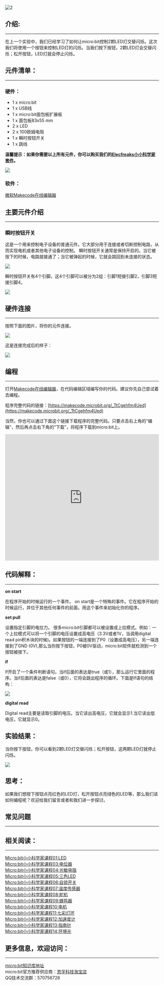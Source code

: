 ![2](https://i.imgur.com/SVbSfPB.jpg)

## 介绍:
---

在上一个实验中，我们已经学习了如何让micro:bit控制2颗LED灯交替闪烁。这次我们将使用一个按钮来控制LED灯的闪烁。当我们按下按钮，2颗LED灯会交替闪烁；松开按钮，LED灯就会停止闪烁。


## 元件清单：
---

### 硬件：

- 1 x micro:bit
- 1 x USB线  
- 1 x micro:bit面包板扩展板
- 1 x 面包板83x55 mm
- 2 x LED  
- 2 x 100欧姆电阻  
- 1 x 瞬时按钮开关  
- 1 x 跳线

**温馨提示：如果你需要以上所有元件，你可以购买我们的[Elecfreaks小小科学家套件](https://item.taobao.com/item.htm?spm=a1z10.1-c-s.w4024-17803785896.2.18dc3f94XOgpWg&id=562837851877&scene=taobao_shop)。**

![](https://i.imgur.com/W4tseua.jpg)

### 软件：

[微软Makecode在线编辑器](https://makecode.microbit.org/)


## 主要元件介绍
---

### 瞬时按钮开关

这是一个用来控制电子设备的普通元件。它大部分用于连接或者切断控制电路，从而实现电机或者其他电子设备的控制。
瞬时按钮开关通常是保持开启的。当它被按下的时候，电路就接通了；当它被弹起的时候，它就会跳回到未连接的状态。

![](https://i.imgur.com/IO2KzaW.jpg)

瞬时按钮开关有4个引脚。这4个引脚可以被分为2组：引脚1短接引脚2，引脚3短接引脚4。

![](https://i.imgur.com/OgWZfBQ.jpg)


## 硬件连接
---

按照下面的图片，将你的元件连接。

![](https://i.imgur.com/qXKoSN4.jpg) 

这是连接完成后的样子：

![](https://i.imgur.com/uGLigLh.jpg)


## 编程
---

打开[Makecode在线编辑器](https://makecode.microbit.org/)，在代码编辑区域编写你的代码。建议你先自己尝试着去编程。 

程序完整代码的链接：[https://makecode.microbit.org/_TtCgehfm4Ued](https://makecode.microbit.org/_TtCgehfm4Ued)

当然，你也可以通过下面这个链接下载程序的完整代码。只要点击右上角的“编辑”，然后再点击右下角的“下载”，将程序下载到micro:bit上。

<div style="position:relative;height:0;padding-bottom:81.97%;overflow:hidden;"><iframe style="position:absolute;top:0;left:0;width:100%;height:100%;" src="https://makecode.microbit.org/---run?id=_6sjLfwXVhaxg" allowfullscreen="allowfullscreen" sandbox="allow-popups allow-forms allow-scripts allow-same-origin" frameborder="0"></iframe></div>


## 代码解释：
---

**on start**

在程序开始的时候运行的一个事件。
on start是一个特殊的事件。它在程序开始的时候运行，并位于其他任何事件的前面。用这个事件来初始化你的程序。

**set pull**

设置指定引脚的电拉力。
很多micro:bit引脚都可以被设置成上拉模式。例如：一个上拉模式可以将一个引脚的电压设置成高电压（3.3V或者1V，当调用digital read pin积木块的时候)。如果按钮的一端连接到了P0（设置成高电压），另一端连接到了GND (0V),那么当你按下按钮，P0被0V驱动，micro:bit软件就检测到一个按钮被按下。

**if**

If开启了一个条件判断语句。当if后面的表达是true（或1），那么运行它里面的程序。当if后面的表达是false（或0），它将会跳出程序的循环。下面是If语句的结构： 

![](https://i.imgur.com/IrqTK6y.jpg)

**digital read**

Digital read主要是读取引脚的电压。当它读出高电压，它就会显示1.当它读出低电压，它就显示0。


## 实验结果：

当你按下按钮，你可以看到2颗LED灯交替闪烁；松开按钮，这两颗LED灯就停止闪烁。

![](https://i.imgur.com/7w5yp6z.gif)


## 思考：

如果我们想按下按钮点亮红色的LED灯，松开按钮点亮绿色的LED等，那么我们该如何编程呢？欢迎给我们留言或者和我们进一步探讨。


## 常见问题
---


## 相关阅读：
---

[Micro:bit小小科学家课程01:LED](/Micro_bit_Starter_Kit_Lesson_01_LED_CN/)  
[Micro:bit小小科学家课程03:电位器](/Micro_bit_Starter_Kit_Lesson_03_Trimpot_CN/)  
[Micro:bit小小科学家课程04:光敏电阻](/Micro_bit_Starter_Kit_Lesson_04_Photocell_CN/)  
[Micro:bit小小科学家课程05:三色LED](/Micro_bit_Starter_Kit_Lesson_05_RGB_LED_CN/)  
[Micro:bit小小科学家课程06:自锁开关](/Micro_bit_Starter_Kit_Lesson_06_Self_lock_Switch_CN/)  
[Micro:bit小小科学家课程07:温度传感器](/Micro_bit_Starter_Kit_Lesson_07_Temperature_Sensor_CN/)  
[Micro:bit小小科学家课程08:舵机](/Micro_bit_Starter_Kit_Lesson_08_Servo_CN/)  
[Micro:bit小小科学家课程09:蜂鸣器](/Micro_bit_Starter_Kit_Lesson_09_Buzzer_CN/)  
[Micro:bit小小科学家课程10:电机](/Micro_bit_Starter_Kit_Lesson_10_Motor_CN/)  
[Micro:bit小小科学家课程11:七彩灯环](/Micro_bit_Starter_Kit_Lesson_11_Rainbow_LED_CN/)  
[Micro:bit小小科学家课程12:加速度计](/Micro_bit_Starter_Kit_Lesson_12_Accelerometer_CN/)  
[Micro:bit小小科学家课程13:指南针](/Micro_bit_Starter_Kit_Lesson_13_Compass_CN/)  
[Micro:bit小小科学家课程14:环境光](/Micro_bit_Starter_Kit_Lesson_14_Ambient_Light_CN/)  


## 更多信息，欢迎访问：
---
[micro:bit知识库地址](https://www.elecfreaks.com/learn-cn/)       
micro:bit官方推荐供应商：[恩孚科技淘宝店](https://shop69086944.taobao.com/?spm=a230r.7195193.1997079397.2.RSthR0)     
QQ技术交流群：570756726     


